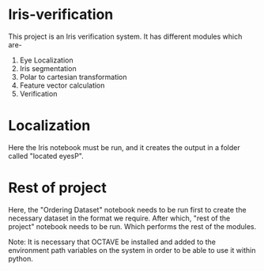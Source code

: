 # Iris-verification

This project is an Iris verification system. It has different modules which are-

1) Eye Localization
2) Iris segmentation
3) Polar to cartesian transformation
4) Feature vector calculation
5) Verification

# Localization

Here the Iris notebook must be run, and it creates the output in a folder called "located eyesP".

# Rest of project

Here, the "Ordering Dataset" notebook needs to be run first to create the necessary dataset in the format we require. After which, "rest of the project" notebook needs to be run. Which performs the rest of the modules. 

Note: It is necessary that OCTAVE be installed and added to the environment path variables on the system in order to be able to use it within python.
